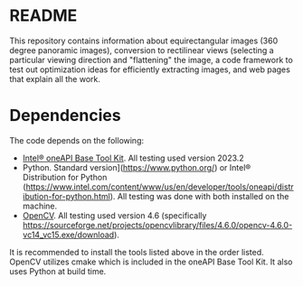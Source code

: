 # README

This repository contains information about equirectangular images (360 degree panoramic images), conversion to rectilinear views (selecting a particular viewing direction and "flattening" the image,
a code framework to test out optimization ideas for efficiently extracting images, and web pages that explain all the work.

# Dependencies

The code depends on the following:

- [Intel&reg; oneAPI Base Tool Kit](https://www.intel.com/content/www/us/en/developer/tools/oneapi/toolkits.html).  All testing used version 2023.2
- Python.  Standard version](https://www.python.org/) or Intel&reg; Distribution for Python (https://www.intel.com/content/www/us/en/developer/tools/oneapi/distribution-for-python.html).
All testing was done with both installed on the machine.
- [OpenCV](https://sourceforge.net/projects/opencvlibrary/).  All testing used version 4.6 (specifically https://sourceforge.net/projects/opencvlibrary/files/4.6.0/opencv-4.6.0-vc14_vc15.exe/download).

It is recommended to install the tools listed above in the order listed.  OpenCV utilizes cmake which is included in the oneAPI Base Tool Kit.  It also uses Python at build time.


